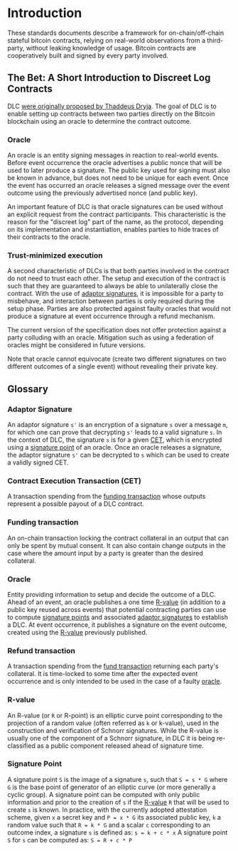 # Introduction

These standards documents describe a framework for on-chain/off-chain stateful bitcoin contracts, relying on real-world observations from a third-party, without leaking knowledge of usage.
Bitcoin contracts are cooperatively built and signed
by every party involved.

## The Bet: A Short Introduction to Discreet Log Contracts

DLC [were originally proposed by Thaddeus Dryja](https://adiabat.github.io/dlc.pdf).
The goal of DLC is to enable setting up contracts between two parties directly on the Bitcoin blockchain using an oracle to determine the contract outcome.

### Oracle

An oracle is an entity signing messages in reaction to real-world events.
Before event occurrence the oracle advertises a public nonce that will be used to later produce a signature.
The public key used for signing must also be known in advance, but does not need to be unique for each event.
Once the event has occurred an oracle releases a signed message over the event outcome using the previously advertised nonce (and public key).

An important feature of DLC is that oracle signatures can be used without an explicit request from the contract participants.
This characteristic is the reason for the "discreet log" part of the name, as the protocol, depending on its implementation and instantiation, enables parties to hide traces of their contracts to the oracle.

### Trust-minimized execution

A second characteristic of DLCs is that both parties involved in the contract do not need to trust each other.
The setup and execution of the contract is such that they are guaranteed to always be able to unilaterally close the contract.
With the use of [adaptor signatures](#adaptor-signature), it is impossible for a party to misbehave, and interaction between parties is only required during the setup phase.
Parties are also protected against faulty oracles that would not produce a signature at event occurrence through a refund mechanism.

The current version of the specification does not offer protection against a party colluding with an oracle.
Mitigation such as using a federation of oracles might be considered in future versions.

Note that oracle cannot equivocate (create two different signatures on two different outcomes of a single event) without revealing their private key.

## Glossary

### Adaptor Signature

An adaptor signature `s'` is an encryption of a signature `s` over a message `m`, for which one can prove that decrypting `s'` leads to a valid signature `s`.
In the context of DLC, the signature `s` is for a given [CET](#Contract-Execution-Transaction-(CET)), which is encrypted using a [signature point](#signature-point) of an oracle.
Once an oracle releases a signature, the adaptor signature `s'` can be decrypted to `s` which can be used to create a validly signed CET.


### Contract Execution Transaction (CET)

A transaction spending from the [funding transaction](#funding-transaction) whose outputs represent a possible payout of a DLC contract.

### Funding transaction

An on-chain transaction locking the contract collateral in an output that can only be spent by mutual consent.
It can also contain change outputs in the case where the amount input by a party is greater than the desired collateral.

### Oracle

Entity providing information to setup and decide the outcome of a DLC.
Ahead of an event, an oracle publishes a one time [R-value](#r-value) (in addition to a public key reused across events) that potential contracting parties can use to compute [signature points](#signature-point) and associated [adaptor signatures](#adaptor-signature) to establish a DLC.
At event occurrence, it publishes a signature on the event outcome, created using the [R-value](#r-value) previously published.

### Refund transaction

A transaction spending from the [fund transaction](#fund-transaction) returning each party's collateral.
It is time-locked to some time after the expected event occurrence and is only intended to be used in the case of a faulty [oracle](#oracle).

### R-value

An R-value (or `R` or R-point) is an elliptic curve point corresponding to the projection of a random value (often referred as `k` or k-value), used in the construction and verification of Schnorr signatures.
While the R-value is usually one of the component of a Schnorr signature, in DLC it is being re-classified as a public component released ahead of signature time.

### Signature Point

A signature point `S` is the image of a signature `s`, such that `S = s * G` where `G` is the base point of generator of an elliptic curve (or more generally a cyclic group).
A signature point can be computed with only public information and prior to the creation of `s` if the [R-value](#r-value) `R` that will be used to create `s` is known.
In practice, with the currently adopted attestation scheme, given `x` a secret key and `P = x * G` its associated public key, `k` a random value such that `R = k * G` and a scalar `c` corresponding to an outcome index, a signature `s` is defined as:
`s = k + c * x`
A signature point `S` for `s` can be computed as:
`S = R + c * P`

